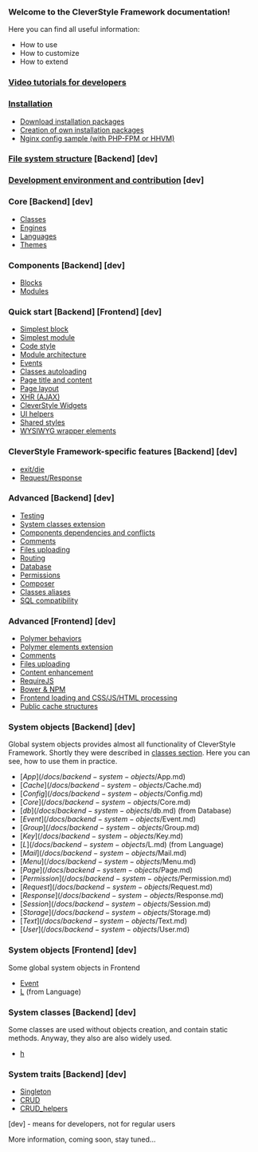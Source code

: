 ### Welcome to the CleverStyle Framework documentation!
Here you can find all useful information:
* How to use
* How to customize
* How to extend

### [Video tutorials for developers](https://www.youtube.com/watch?v=GVXHeCVbO_c&list=PLVUA3QJ02XIiKEzpD4dxoCENgzzJyNEnH)

### [Installation](/docs/installation/Installation.md)
* [Download installation packages](/docs/installation/Download-installation-packages.md)
* [Creation of own installation packages](/docs/installation/Installer-builder.md)
* [Nginx config sample (with PHP-FPM or HHVM)](/docs/installation/Nginx-config-sample.md)

### [File system structure](/docs/File-system-structure.md) [Backend] [dev]

### [Development environment and contribution](/docs/Development-environment-and-contribution.md) [dev]

### Core [Backend] [dev]
* [Classes](/docs/backend-core/Classes.md)
* [Engines](/docs/backend-core/Engines.md)
* [Languages](/docs/backend-core/Languages.md)
* [Themes](/docs/backend-core/Themes.md)

### Components [Backend] [dev]
* [Blocks](/docs/backend-components/Blocks.md)
* [Modules](/docs/backend-components/Modules.md)

### Quick start [Backend] [Frontend] [dev]
* [Simplest block](/docs/quick-start/Simplest-block.md)
* [Simplest module](/docs/quick-start/Simplest-module.md)
* [Code style](/docs/quick-start/Code-style.md)
* [Module architecture](/docs/quick-start/Module-architecture.md)
* [Events](/docs/quick-start/Events.md)
* [Classes autoloading](/docs/quick-start/Classes-autoloading.md)
* [Page title and content](/docs/quick-start/Page-title-and-content.md)
* [Page layout](/docs/quick-start/Page-layout.md)
* [XHR (AJAX)](/docs/quick-start/XHR.md)
* [CleverStyle Widgets](/docs/quick-start/CleverStyle-Widgets.md)
* [UI helpers](/docs/quick-start/UI-helpers.md)
* [Shared styles](/docs/quick-start/Shared-styles.md)
* [WYSIWYG wrapper elements](/docs/quick-start/WYSIWYG-wrapper-elements.md)

### CleverStyle Framework-specific features [Backend] [dev]
* [exit/die](/docs/framework-specific-features/exit-die.md)
* [Request/Response](/docs/framework-specific-features/request-response.md)

### Advanced [Backend] [dev]
* [Testing](/docs/backend-advanced/Testing.md)
* [System classes extension](/docs/backend-advanced/System-classes-extension.md)
* [Components dependencies and conflicts](/docs/backend-advanced/Components-dependencies-and-conflicts.md)
* [Comments](/docs/backend-advanced/Comments.md)
* [Files uploading](/docs/backend-advanced/Files-uploading.md)
* [Routing](/docs/backend-advanced/Routing.md)
* [Database](/docs/backend-advanced/Database.md)
* [Permissions](/docs/backend-advanced/Permissions.md)
* [Composer](/docs/backend-advanced/Composer.md)
* [Classes aliases](/docs/backend-advanced/Classes-aliases.md)
* [SQL compatibility](/docs/backend-advanced/SQL-compatibility.md)

### Advanced [Frontend] [dev]
* [Polymer behaviors](/docs/frontend-advanced/Polymer-behaviors.md)
* [Polymer elements extension](/docs/frontend-advanced/Polymer-elements-extension.md)
* [Comments](/docs/frontend-advanced/Comments.md)
* [Files uploading](/docs/frontend-advanced/Files-uploading.md)
* [Content enhancement](/docs/frontend-advanced/Content-enhancement.md)
* [RequireJS](/docs/frontend-advanced/RequireJS.md)
* [Bower & NPM](/docs/frontend-advanced/Bower-and-NPM.md)
* [Frontend loading and CSS/JS/HTML processing](/docs/frontend-advanced/Frontend-loading-and-CSS-JS-HTML-processing.md)
* [Public cache structures](/docs/frontend-advanced/Public-cache-structures.md)

### System objects [Backend] [dev]
Global system objects provides almost all functionality of CleverStyle Framework. Shortly they were described in [classes section](/docs/backend-core/Classes.md). Here you can see, how to use them in practice.
* [$App](/docs/backend-system-objects/$App.md)
* [$Cache](/docs/backend-system-objects/$Cache.md)
* [$Config](/docs/backend-system-objects/$Config.md)
* [$Core](/docs/backend-system-objects/$Core.md)
* [$db](/docs/backend-system-objects/$db.md) (from Database)
* [$Event](/docs/backend-system-objects/$Event.md)
* [$Group](/docs/backend-system-objects/$Group.md)
* [$Key](/docs/backend-system-objects/$Key.md)
* [$L](/docs/backend-system-objects/$L.md) (from Language)
* [$Mail](/docs/backend-system-objects/$Mail.md)
* [$Menu](/docs/backend-system-objects/$Menu.md)
* [$Page](/docs/backend-system-objects/$Page.md)
* [$Permission](/docs/backend-system-objects/$Permission.md)
* [$Request](/docs/backend-system-objects/$Request.md)
* [$Response](/docs/backend-system-objects/$Response.md)
* [$Session](/docs/backend-system-objects/$Session.md)
* [$Storage](/docs/backend-system-objects/$Storage.md)
* [$Text](/docs/backend-system-objects/$Text.md)
* [$User](/docs/backend-system-objects/$User.md)

### System objects [Frontend] [dev]
Some global system objects in Frontend
* [Event](/docs/frontend-system-objects/Event.md)
* [L](/docs/frontend-system-objects/L.md) (from Language)

### System classes [Backend] [dev]
Some classes are used without objects creation, and contain static methods. Anyway, they also are also  widely used.
* [h](/docs/backend-system-classes/h.md)

### System traits [Backend] [dev]
* [Singleton](/docs/backend-system-traits/Singleton.md)
* [CRUD](/docs/backend-system-traits/CRUD.md)
* [CRUD_helpers](/docs/backend-system-traits/CRUD_helpers.md)

[dev] - means for developers, not for regular users

More information, coming soon, stay tuned...
